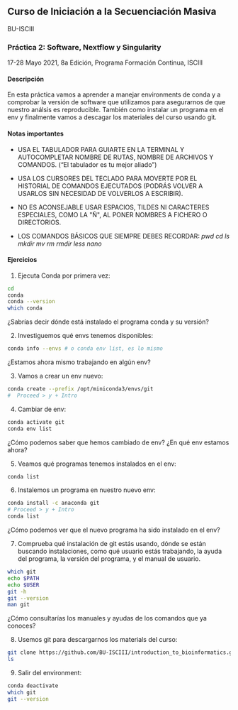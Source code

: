 ## Curso de Iniciación a la Secuenciación Masiva
BU-ISCIII

### Práctica 2: Software, Nextflow y Singularity

17-28 Mayo 2021, 8a Edición, Programa Formación Continua, ISCIII


#### Descripción
En esta práctica vamos a aprender a manejar environments de conda y a comprobar la versión de software que utilizamos para asegurarnos de que nuestro análsis es reproducible. También como instalar un programa en el env y finalmente vamos a descagar los materiales del curso usando git.

#### Notas importantes
* USA EL TABULADOR PARA GUIARTE EN LA TERMINAL Y AUTOCOMPLETAR NOMBRE DE RUTAS, NOMBRE DE ARCHIVOS Y COMANDOS. (“El tabulador es tu mejor aliado”)

* USA LOS CURSORES DEL TECLADO PARA MOVERTE POR EL HISTORIAL DE COMANDOS EJECUTADOS (PODRÁS VOLVER A USARLOS SIN NECESIDAD DE VOLVERLOS A ESCRIBIR).

* NO ES ACONSEJABLE USAR ESPACIOS, TILDES NI CARACTERES ESPECIALES, COMO LA "Ñ", AL PONER NOMBRES A FICHERO O DIRECTORIOS.

* LOS COMANDOS BÁSICOS QUE SIEMPRE DEBES RECORDAR: *pwd cd ls mkdir mv rm rmdir less nano*


#### Ejercicios

1. Ejecuta Conda por primera vez:
```bash
cd
conda
conda --version
which conda
```
¿Sabrías decir dónde está instalado el programa conda y su versión?

2. Investiguemos qué envs tenemos disponibles:
```bash
conda info --envs # o conda env list, es lo mismo
```
¿Estamos ahora mismo trabajando en algún env?

3. Vamos a crear un env nuevo:
```bash
conda create --prefix /opt/miniconda3/envs/git
#  Proceed > y + Intro
```

4. Cambiar de env:
```bash
conda activate git
conda env list
```
¿Cómo podemos saber que hemos cambiado de env? ¿En qué env estamos ahora?

5. Veamos qué programas tenemos instalados en el env:
```bash
conda list
```

6. Instalemos un programa en nuestro nuevo env:
```bash
conda install -c anaconda git
# Proceed > y + Intro
conda list
```
¿Cómo podemos ver que el nuevo programa ha sido instalado en el env?

7. Comprueba qué instalación de git estás usando, dónde se están buscando instalaciones, como qué usuario estás trabajando, la ayuda del programa, la versión del programa, y el manual de usuario.
```bash
which git
echo $PATH
echo $USER
git -h
git --version
man git
```
¿Cómo consultarías los manuales y ayudas de los comandos que ya conoces?

8. Usemos git para descargarnos los materials del curso:
```bash
git clone https://github.com/BU-ISCIII/introduction_to_bioinformatics.git
ls
```

9. Salir del environment:
```bash
conda deactivate
which git
git --version
```
